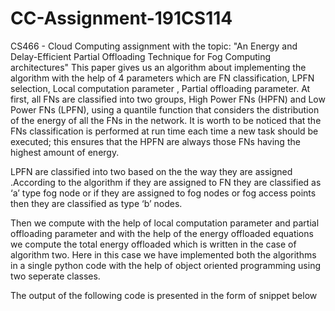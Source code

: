 # CC-Assignment-191CS114
CS466 - Cloud Computing assignment with the topic: "An Energy and Delay-Efficient Partial Offloading Technique for Fog Computing architectures"
This paper gives us an algorithm about implementing the algorithm with the help of 4 parameters which are FN classification, LPFN selection, Local computation parameter , Partial offloading parameter.
At first, all FNs are classified into two groups, High Power FNs (HPFN) and Low Power FNs (LPFN), using a quantile function that considers the distribution of the energy of all the FNs in the network. It is worth to be noticed that the FNs classification is performed at run time each time a new task should be executed; this ensures that the HPFN are always those FNs having the highest amount of energy.

LPFN are classified into two based on the the way they are assigned .According to the algorithm  if they are assigned to FN they are classified as ‘a’ type fog node or if they are assigned to fog nodes or fog access points then they are classified as type ‘b’ nodes.

Then we compute with the help of local computation parameter and partial offloading parameter and with the help of the energy offloaded equations we compute the total energy offloaded which is written in the case of algorithm two.
Here in this case we have implemented both the algorithms in a single python code with the help of object oriented programming using two seperate classes.

The output of the following code is presented in the form of snippet below


